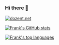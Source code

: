 ### Hi there 👋

<!--
**fglueck/fglueck** is a ✨ _special_ ✨ repository because its `README.md` (this file) appears on your GitHub profile.

Here are some ideas to get you started:

- 🔭 I’m currently working on ...
- 🌱 I’m currently learning ...
- 👯 I’m looking to collaborate on ...
- 🤔 I’m looking for help with ...
- 💬 Ask me about ...
- 📫 How to reach me: ...
- 😄 Pronouns: ...
- ⚡ Fun fact: ...
-->
[![dozent.net](https://img.shields.io/website-up-down-green-red/http/shields.io.svg)](http://dozent.net/)

[![Frank's GitHub stats](https://github-readme-stats.vercel.app/api?username=fglueck&show_icons=true&theme=gruvbox&locale=de&bg_color=45,000000,441111)](https://github.com/fglueck/github-readme-stats)
<!-- https://github.com/anuraghazra/github-readme-stats -->

[![Frank's top languages](https://github-readme-stats.vercel.app/api/top-langs/?username=fglueck&theme=blue-green)](https://github.com/fglueck/github-readme-stats)
